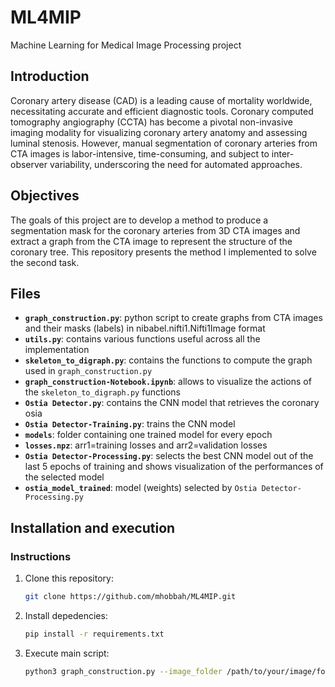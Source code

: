 # ML4MIP
Machine Learning for Medical Image Processing project

## Introduction
Coronary artery disease (CAD) is a leading cause of mortality worldwide, necessitating accurate and efficient diagnostic tools. Coronary computed tomography angiography (CCTA) has become a pivotal non-invasive imaging modality for visualizing coronary artery anatomy and assessing luminal stenosis. However, manual segmentation of coronary arteries from CTA images is labor-intensive, time-consuming, and subject to inter-observer variability, underscoring the need for automated approaches.

## Objectives
The goals of this project are to develop a method to produce a segmentation mask for the coronary arteries from 3D CTA images and extract a graph from the CTA image to represent the structure of the coronary tree. This repository presents the method I implemented to solve the second task.

## Files
- **`graph_construction.py`**: python script to create graphs from CTA images and their masks (labels) in nibabel.nifti1.Nifti1Image format
- **`utils.py`**: contains various functions useful across all the implementation
- **`skeleton_to_digraph.py`**: contains the functions to compute the graph used in `graph_construction.py`
- **`graph_construction-Notebook.ipynb`**: allows to visualize the actions of the `skeleton_to_digraph.py` functions
- **`Ostia Detector.py`**: contains the CNN model that retrieves the coronary osia
- **`Ostia Detector-Training.py`**: trains the CNN model
- **`models`**: folder containing one trained model for every epoch
- **`losses.npz`**: arr1=training losses and arr2=validation losses 
- **`Ostia Detector-Processing.py`**: selects the best CNN model out of the last 5 epochs of training and shows visualization of the performances of the selected model
- **`ostia_model_trained`**: model (weights) selected by `Ostia Detector-Processing.py`

## Installation and execution
### Instructions
1. Clone this repository:
   ```bash
   git clone https://github.com/mhobbah/ML4MIP.git
   ```
2. Install depedencies:
   ```bash
   pip install -r requirements.txt
   ```
3. Execute main script:
   ```bash
   python3 graph_construction.py --image_folder /path/to/your/image/folder --label_folder /path/to/your/label/folder --graph_folder /path/to/your/graph/folder
   ```
